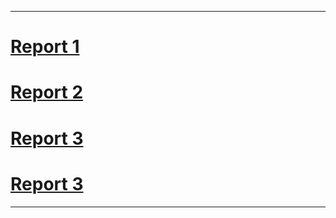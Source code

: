 
---

# [Report 1](weekly-reports/roshan-weekly-reports-1.md)

# [Report 2](weekly-reports/roshan-weekly-reports-2.md)

# [Report 3](weekly-reports/roshan-weekly-reports-3.md) 

# [Report 3](weekly-reports/roshan-weekly-reports-5.md) 


---



